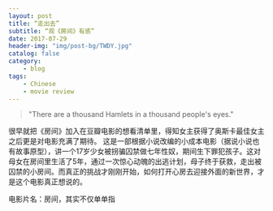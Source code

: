 ```yaml
---
layout: post
title: “走出去”
subtitle: “观《房间》有感”
date: 2017-07-29
header-img: "img/post-bg/TWDY.jpg"
catalog: false
category:
    - blog
tags:
    - Chinese
    - movie review
---
```


> "There are a thousand Hamlets in a thousand people's eyes."

很早就把《房间》加入在豆瓣电影的想看清单里，得知女主获得了奥斯卡最佳女主之后更是对电影充满了期待。
这是一部根据小说改编的小成本电影（据说小说也有故事原型），讲一个17岁少女被拐骗囚禁做七年性奴，期间生下罪犯孩子。这对母女在房间里生活了5年，通过一次惊心动魄的出逃计划，母子终于获救，走出被囚禁的小房间。而真正的挑战才刚刚开始，如何打开心房去迎接外面的新世界，才是这个电影真正想说的。

电影片名：房间，其实不仅单单指

